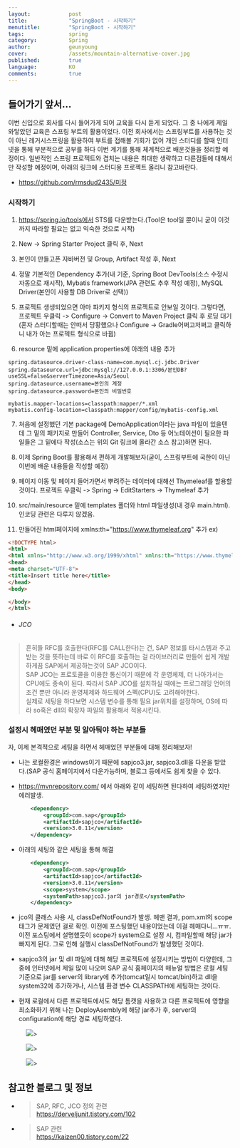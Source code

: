 ```yaml
---
layout:            post
title:             "SpringBoot - 시작하기"
menutitle:         "SpringBoot - 시작하기"
tags:              spring
category:          Spring
author:            geunyoung
cover:             /assets/mountain-alternative-cover.jpg
published:         true
language:          KO
comments:          true
---
```


## 들어가기 앞서...

 이번 신입으로 회사를 다시 들어가게 되어 교육을 다시 듣게 되었다. 그 중 나에게 제일 와닿았던 교육은 스프링 부트의 활용이었다. 이전 회사에서는 스프링부트를 사용하는 것이 아닌 레거시스프링을 활용하여 부트를 접해볼 기회가 없어 개인 스터디를 할때 인터넷을 통해 부분적으로 공부를 하다 이번 계기를 통해 체계적으로 배운것들을 정리할 예정이다. 일반적인 스프링 프로젝트와 겹치는 내용은 최대한 생략하고 다른점들에 대해서만 작성할 예정이며, 아래의 링크에 스터디용 프로젝트 올리니 참고바란다.  
  
 - https://github.com/rmsdud2435/미정

### 시작하기

  1) https://spring.io/tools에서 STS를 다운받는다.(Tool은 tool일 뿐이니 굳이 이것까지 따라할 필요는 없고 익숙한 것으로 시작)
  
  2) New -> Spring Starter Project 클릭 후, Next 
  
  3) 본인이 만들고픈 자바버전 및 Group, Artifact 작성 후, Next
  
  4) 정말 기본적인 Dependency 추가(내 기준, Spring Boot DevTools(소스 수정시 자동으로 재시작), Mybatis framework(JPA 관련도 추후 작성 예정), MySQL Driver(본인이 사용할 DB Driver로 선택))
    
  5) 프로젝트 생생되었으면 아마 퍄키지 형식의 프로젝트로 안보일 것이다. 그렇다면, 프로젝트 우클릭 -> Configure -> Convert to Maven Project 클릭 후 로딩 대기(혼자 스터디할때는 안떠서 당황했으나 Configure -> Gradle어쩌고저쩌고 클릭하니 내가 아는 프로젝트 형식으로 바뀜)
  
  6) resource 밑에 application.properties에 아래의 내용 추가 
```properties
spring.datasource.driver-class-name=com.mysql.cj.jdbc.Driver
spring.datasource.url=jdbc:mysql://127.0.0.1:3306/본인DB?useSSL=false&serverTimezone=Asia/Seoul
spring.datasource.username=본인의 계정
spring.datasource.password=본인의 비밀번호

mybatis.mapper-locations=classpath:mapper/*.xml
mybatis.config-location=classpath:mapper/config/mybatis-config.xml
```
  
  7) 처음에 설정했던 기본 package에 DemoApplication이라는 java 파일이 있을텐데 그 밑의 패키지로 만들어 Controller, Service, Dto 등 어노테이션이 필요한 파일들은 그 밑에다 작성(소스는 위의 Git 링크에 올라간 소스 참고)하면 된다.
  
  8) 이제 Spring Boot를 활용해서 편하게 개발해보자(굳이, 스프링부트에 국한이 아닌 이번에 배운 내용들을 작성할 예정)
  
  9) 페이지 이동 및 페이지 들어가면서 뿌려주는 데이터에 대해선 Thymeleaf를 할용할 것이다. 프로젝트 우클릭 -> Spring -> EditStarters -> Thymeleaf 추가  
  
  10) src/main/resource 밑에 templates 폴더와 html 파일생성(내 경우 main.html). 인코딩 관련은 다루지 않겠음.
  
  11) 만들어진 html페이지에 xmlns:th="https://www.thymeleaf.org" 추가
  ex) 
```html
<!DOCTYPE html>
<html>
<html xmlns="http://www.w3.org/1999/xhtml" xmlns:th="https://www.thymeleaf.org">
<head>
<meta charset="UTF-8">
<title>Insert title here</title>
</head>
<body>

</body>
</html>

```

 * ###### JCO
  > 흔히들 RFC를 호출한다(RFC를 CALL한다)는 건, SAP 정보를 타시스템과 주고 받는 것을 뜻하는데 바로 이 RFC를 호출하는 걸 라이브러리로 만들어 쉽게 개발하게끔 SAP에서 제공하는것이 SAP JCO이다.  
  > SAP JCO는 프로토콜을 이용한 통신이기 때문에 각 운영체제, 더 나아가서는 CPU에도 종속이 된다. 따라서 SAP JCO를 설치하실 때에는 프로그래밍 언어의 조건 뿐만 아니라 운영체제와 하드웨어 스펙(CPU)도 고려해야한다.  
  > 실제로 세팅을 하다보면 시스템 변수를 통해 필요 jar위치를 설정하며, OS에 따라 so혹은 dll의 확장자 파일의 활용해서 적용시킨다.


### 설정시 헤매였던 부분 및 알아둬야 하는 부분들

자, 이제 본격적으로 세팅을 하면서 헤매었던 부분들에 대해 정리해보자!

 - 나는 로컬환경은 windows이기 때문에 sapjco3.jar, sapjco3.dll을 다운을 받았다.(SAP 공식 홈페이지에서 다운가능하며, 블로그 등에서도 쉽게 찾을 수 있다.  
 
 - https://mvnrepository.com/ 에서 아래와 같이 세팅하면 된다하여 세팅하였지만 에러발생.
 ```xml
		<dependency>
	 		<groupId>com.sap</groupId>
	 		<artifactId>sapjco</artifactId>
	 		<version>3.0.11</version>
		</dependency>
```
  
 - 아래의 세팅와 같은 세팅을 통해 해결
 ```xml
		<dependency>
	 		<groupId>com.sap</groupId>
	 		<artifactId>sapjco</artifactId>
	 		<version>3.0.11</version>
			<scope>system</scope>			
			<systemPath>sapjco3.jar의 jar경로</systemPath>
		</dependency>
```
  
  - jco의 클래스 사용 시, classDefNotFound가 발생. 헤맨 결과, pom.xml의 scope 태그가 문제였던 걸로 확인. 이전에 포스팅했던 내용이었는데 이걸 헤매다니...ㅠㅠ. 이전 포스팅에서 설명했듯이 scope가 system으로 설정 시, 컴파일할때 해당 jar가 빠지게 된다. 그로 인해 실행시 classDefNotFound가 발생했던 것이다.  
  
  - sapjco3의 jar 및 dll 파일에 대해 해당 프로젝트에 설정시키는 방법이 다양한데, 그 중에 인터넷에서 제일 많이 나오며 SAP 공식 홈페이지의 매뉴얼 방법은 로컬 세팅 기준으로 jar를 server의 library에 추가(tomcat일시 tomcat/bin)하고 dll을 system32에 추가하거나, 시스템 환경 변수 CLASSPATH에 세팅하는 것이다.  
  
  - 현재 로컬에서 다른 프로젝트에서도 해당 톰캣을 사용하고 다른 프로젝트에 영향을 최소화하기 위해 나는 DeployAsembly에 해당 jar추가 후, server의 configuration에 해당 경로 세팅하였다.
  <aside>
<figure>
<img src="{{ "/media/img/Spring/jco.PNG" | absolute_url }}" />>
</figure>
</aside>
  <aside>
<figure>
<img src="{{ "/media/img/Spring/jco2.PNG" | absolute_url }}" />>
</figure>
</aside>
  <aside>
<figure>
<img src="{{ "/media/img/Spring/jco3.PNG" | absolute_url }}" />>
</figure>
</aside>


## 참고한 블로그 및 정보

* >SAP, RFC, JCO 정의 관련  
https://derveljunit.tistory.com/102

* >SAP 관련  
https://kaizen00.tistory.com/22

